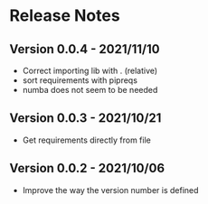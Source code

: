 # Release Notes

## Version 0.0.4 - 2021/11/10
* Correct importing lib with . (relative)
* sort requirements with pipreqs
* numba does not seem to be needed

## Version 0.0.3 - 2021/10/21
* Get requirements directly from file

## Version 0.0.2 - 2021/10/06
* Improve the way the version number is defined

